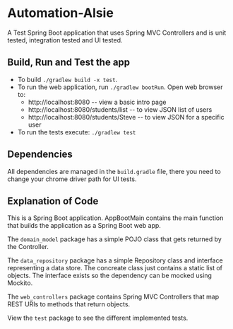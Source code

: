 # Automation-Alsie

A Test Spring Boot application that uses Spring MVC Controllers and is unit tested, integration tested and UI tested.


## Build, Run and Test the app

* To build `./gradlew build -x test`.
* To run the web application, run `./gradlew bootRun`. Open web browser to:
  * http://localhost:8080 -- view a basic intro page
  * http://localhost:8080/students/list -- to view JSON list of users
  * http://localhost:8080/students/Steve -- to view JSON for a specific user
* To run the tests execute: `./gradlew test`


## Dependencies
All dependencies are managed in the `build.gradle` file, there you need to change your chrome driver path for UI tests.
  
## Explanation of Code

This is a Spring Boot application.
AppBootMain contains the main function that builds the application as a Spring Boot web app.

The `domain_model` package has a simple POJO class that gets returned by the Controller.

The `data_repository` package has a simple Repository class and interface representing a data store. The concreate class just contains a static list of objects. The interface exists so the dependency can be mocked using Mockito.

The `web_controllers` package contains Spring MVC Controllers that map REST URIs to methods that return objects.

View the `test` package to see the different implemented tests.


